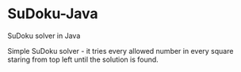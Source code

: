 # SuDoku-Java
SuDoku solver in Java

Simple SuDoku solver - it tries every allowed number in every square staring from top left until the solution is found.
